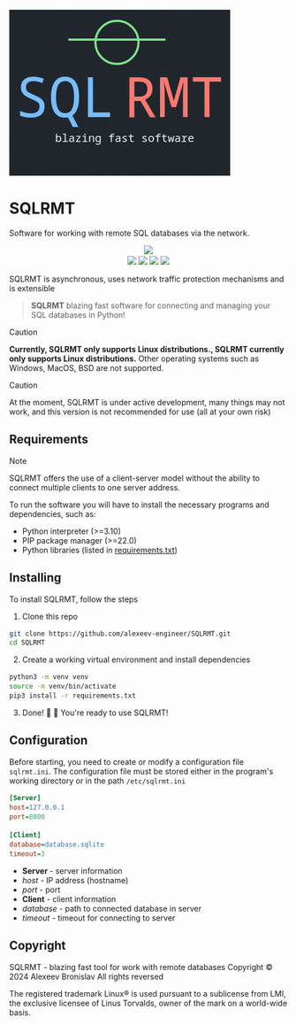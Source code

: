 ![SQLRMT Logotype](./docs/sqlrmt.png)
# SQLRMT
Software for working with remote SQL databases via the network.

<p align="center">
    <img src="https://img.shields.io/github/issues/zproger/bspwm-dotfiles?style=for-the-badge">
    </br>
    <img src="https://img.shields.io/github/languages/top/alexeev-engineer/SQLRMT?style=for-the-badge">
    <img src="https://img.shields.io/github/stars/alexeev-engineer/SQLRMT?style=for-the-badge">
    <img src="https://img.shields.io/github/issues/alexeev-engineer/SQLRMT?style=for-the-badge">
    <img src="https://img.shields.io/github/last-commit/alexeev-engineer/SQLRMT?style=for-the-badge">
    </br>
</p>

SQLRMT is asynchronous, uses network traffic protection mechanisms and is extensible

> **SQLRMT** blazing fast software for connecting and managing your SQL databases in Python!

> [!CAUTION]
> **Currently, SQLRMT only supports Linux distributions., SQLRMT currently only supports Linux distributions.** Other operating systems such as Windows, MacOS, BSD are not supported.

> [!CAUTION]
> At the moment, SQLRMT is under active development, many things may not work, and this version is not recommended for use (all at your own risk)

## Requirements

> [!NOTE]
> SQLRMT offers the use of a client-server model without the ability to connect multiple clients to one server address.

To run the software you will have to install the necessary programs and dependencies, such as:

 + Python interpreter (>=3.10)
 + PIP package manager (>=22.0)
 + Python libraries (listed in [requirements.txt](./requirements.txt))

## Installing
To install SQLRMT, follow the steps

1. Clone this repo

```bash
git clone https://github.com/alexeev-engineer/SQLRMT.git
cd SQLRMT
```

2. Create a working virtual environment and install dependencies

```bash
python3 -m venv venv
source -m venv/bin/activate
pip3 install -r requirements.txt
```

3. Done! 💪 🎉  You're ready to use SQLRMT!

## Configuration
Before starting, you need to create or modify a configuration file `sqlrmt.ini`. The configuration file must be stored either in the program's working directory or in the path `/etc/sqlrmt.ini`

```ini
[Server]
host=127.0.0.1
port=8000

[Client]
database=database.sqlite
timeout=3
```

 + **Server** - server information
  + *host* - IP address (hostname)
  + *port* - port
 + **Client** - client information
  + *database* - path to connected database in server
  + *timeout* - timeout for connecting to server

## Copyright
SQLRMT - blazing fast tool for work with remote databases
Copyright © 2024 Alexeev Bronislav
All rights reversed

The registered trademark Linux® is used pursuant to a sublicense from LMI, the exclusive licensee of Linus Torvalds, owner of the mark on a world-wide basis.

